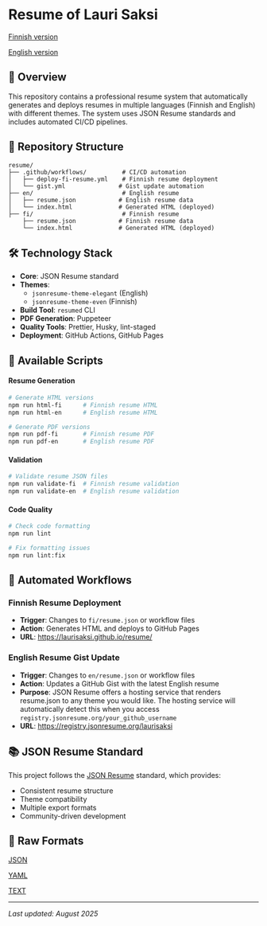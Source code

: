 # Resume of Lauri Saksi

[Finnish version](https://laurisaksi.github.io/resume/)

[English version](https://registry.jsonresume.org/laurisaksi?theme=even)

## 🌟 Overview

This repository contains a professional resume system that automatically generates and deploys resumes in multiple languages (Finnish and English) with different themes. The system uses JSON Resume standards and includes automated CI/CD pipelines.

## 📁 Repository Structure

```
resume/
├── .github/workflows/          # CI/CD automation
│   ├── deploy-fi-resume.yml    # Finnish resume deployment
│   └── gist.yml               # Gist update automation
├── en/                         # English resume
│   ├── resume.json            # English resume data
│   └── index.html             # Generated HTML (deployed)
├── fi/                         # Finnish resume
    ├── resume.json            # Finnish resume data
    └── index.html             # Generated HTML (deployed)

```

## 🛠️ Technology Stack

- **Core**: JSON Resume standard
- **Themes**:
  - `jsonresume-theme-elegant` (English)
  - `jsonresume-theme-even` (Finnish)
- **Build Tool**: `resumed` CLI
- **PDF Generation**: Puppeteer
- **Quality Tools**: Prettier, Husky, lint-staged
- **Deployment**: GitHub Actions, GitHub Pages

## 📝 Available Scripts

#### Resume Generation

```bash
# Generate HTML versions
npm run html-fi      # Finnish resume HTML
npm run html-en      # English resume HTML

# Generate PDF versions
npm run pdf-fi       # Finnish resume PDF
npm run pdf-en       # English resume PDF
```

#### Validation

```bash
# Validate resume JSON files
npm run validate-fi  # Finnish resume validation
npm run validate-en  # English resume validation
```

#### Code Quality

```bash
# Check code formatting
npm run lint

# Fix formatting issues
npm run lint:fix
```

## 🔄 Automated Workflows

### Finnish Resume Deployment

- **Trigger**: Changes to `fi/resume.json` or workflow files
- **Action**: Generates HTML and deploys to GitHub Pages
- **URL**: https://laurisaksi.github.io/resume/

### English Resume Gist Update

- **Trigger**: Changes to `en/resume.json` or workflow files
- **Action**: Updates a GitHub Gist with the latest English resume
- **Purpose**: JSON Resume offers a hosting service that renders resume.json to any theme you would like. The hosting service will automatically detect this when you access `registry.jsonresume.org/your_github_username`
- **URL**: https://registry.jsonresume.org/laurisaksi

## 📚 JSON Resume Standard

This project follows the [JSON Resume](https://jsonresume.org/) standard, which provides:

- Consistent resume structure
- Theme compatibility
- Multiple export formats
- Community-driven development

## 🥩 Raw Formats

[JSON](registry.jsonresume.org/laurisaksi.json)

[YAML](registry.jsonresume.org/laurisaksi.yaml)

[TEXT](registry.jsonresume.org/laurisaksi.txt)

---

_Last updated: August 2025_
